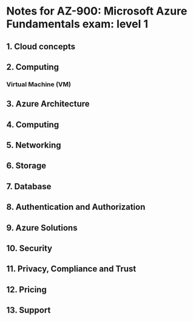 # Notes for AZ-900: Microsoft Azure Fundamentals exam: level 1
## 1. Cloud concepts

## 2. Computing
### Virtual Machine (VM)

## 3. Azure Architecture

## 4. Computing

## 5. Networking

## 6. Storage

## 7. Database

## 8. Authentication and Authorization

## 9. Azure Solutions

## 10. Security

## 11. Privacy, Compliance and Trust

## 12. Pricing

## 13. Support


